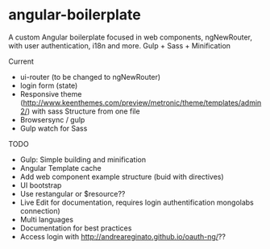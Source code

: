 # angular-boilerplate
A custom Angular boilerplate focused in web components, ngNewRouter, with user authentication, i18n and more. Gulp + Sass + Minification

Current
- ui-router (to be changed to ngNewRouter)
- login form (state)
- Responsive theme (http://www.keenthemes.com/preview/metronic/theme/templates/admin2/) with sass Structure from one file
- Browsersync / gulp
- Gulp watch for Sass

TODO
 - Gulp: Simple building and minification
 - Angular Template cache
 - Add web component example structure (buid with directives)
 - UI bootstrap
 - Use restangular or $resource??
 - Live Edit for documentation, requires login authentification mongolabs connection)
 - Multi languages
 - Documentation for best practices
 - Access login with http://andreareginato.github.io/oauth-ng/??
 

